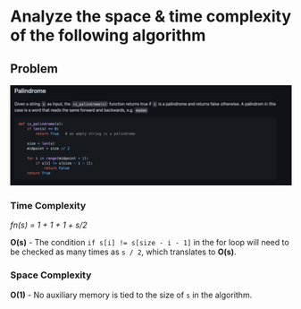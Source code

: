 # Analyze the space & time complexity of the following algorithm
## Problem

![Palindrome](./images/Screenshot%202021-10-05%20at%2009.27.14.png)

### Time Complexity

*fn(s) = 1 + 1 + 1 + s/2*

**O(s)** - The condition `if s[i] != s[size - i - 1]` in the for loop will need to be checked as many times as `s / 2`, which translates to **O(s)**.


### Space Complexity

**O(1)** - No auxiliary memory is tied to the size of `s` in the algorithm.

